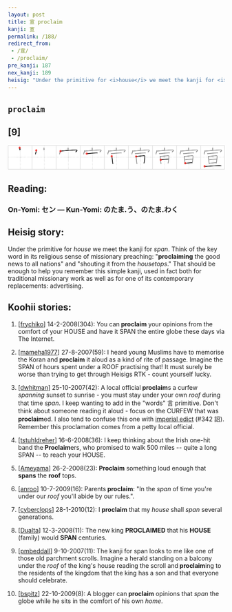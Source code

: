 ```yaml
---
layout: post
title: 宣 proclaim
kanji: 宣
permalink: /188/
redirect_from:
 - /宣/
 - /proclaim/
pre_kanji: 187
nex_kanji: 189
heisig: "Under the primitive for <i>house</i> we meet the kanji for <i>span</i>. Think of the key word in its religious sense of missionary preaching: &quot;<b>proclaiming</b> the good news to all nations&quot; and &quot;shouting it from the <i>housetops</i>.&quot; That should be enough to help you remember this simple kanji, used in fact both for traditional missionary work as well as for one of its contemporary replacements: advertising."
---
```


## `proclaim`

## [9]

<div class="stroke"><img src="../images/E5AEA3.png" /></div>

## Reading:

### On-Yomi: セン &mdash; Kun-Yomi: のたま.う、のたま.わく

## Heisig story:

Under the primitive for <i>house</i> we meet the kanji for <i>span</i>. Think of the key word in its religious sense of missionary preaching: &quot;<b>proclaiming</b> the good news to all nations&quot; and &quot;shouting it from the <i>housetops</i>.&quot; That should be enough to help you remember this simple kanji, used in fact both for traditional missionary work as well as for one of its contemporary replacements: advertising.

## Koohii stories:

1) [<a href="http://kanji.koohii.com/profile/frychiko">frychiko</a>] 14-2-2008(304): You can<strong> proclaim</strong> your opinions from the comfort of your HOUSE and have it SPAN the entire globe these days via The Internet.

2) [<a href="http://kanji.koohii.com/profile/mameha1977">mameha1977</a>] 27-8-2007(59): I heard young Muslims have to memorise the Koran and<strong> proclaim</strong> it aloud as a kind of rite of passage. Imagine the SPAN of hours spent under a ROOF practising that! It must surely be worse than trying to get through Heisigs RTK - count yourself lucky.

3) [<a href="http://kanji.koohii.com/profile/dwhitman">dwhitman</a>] 25-10-2007(42): A local official<strong> proclaim</strong>s a curfew <em>spanning</em> sunset to sunrise - you must stay under your own <em>roof</em> during that time <em>span</em>. I keep wanting to add in the &quot;words&quot; 言 primitive. Don&#039;t think about someone reading it aloud - focus on the CURFEW that was<strong> proclaim</strong>ed. I also tend to confuse this one with <a href="../342">imperial edict</a> (#342 詔). Remember this proclamation comes from a petty local official.

4) [<a href="http://kanji.koohii.com/profile/tstuhldreher">tstuhldreher</a>] 16-6-2008(36): I keep thinking about the Irish one-hit band the<strong> Proclaim</strong>ers, who promised to walk 500 miles -- quite a long SPAN -- to reach your HOUSE.

5) [<a href="http://kanji.koohii.com/profile/Ameyama">Ameyama</a>] 26-2-2008(23): <strong>Proclaim</strong> something loud enough that <strong>spans</strong> the <strong>roof</strong> tops.

6) [<a href="http://kanji.koohii.com/profile/anroo">anroo</a>] 10-7-2009(16): Parents<strong> proclaim</strong>: &quot;In the <em>span</em> of time you&#039;re under our <em>roof</em> you&#039;ll abide by our rules.&quot;.

7) [<a href="http://kanji.koohii.com/profile/cyberclops">cyberclops</a>] 28-1-2010(12): I<strong> proclaim</strong> that my <em>house</em> shall <em>span</em> several generations.

8) [<a href="http://kanji.koohii.com/profile/Dualta">Dualta</a>] 12-3-2008(11): The new king <strong>PROCLAIMED</strong> that his <strong>HOUSE</strong> (family) would <strong>SPAN</strong> centuries.

9) [<a href="http://kanji.koohii.com/profile/pmbeddall">pmbeddall</a>] 9-10-2007(11): The kanji for span looks to me like one of those old parchment scrolls. Imagine a herald standing on a balcony under the <em>roof</em> of the king&#039;s house reading the scroll and<strong> proclaim</strong>ing to the residents of the kingdom that the king has a son and that everyone should celebrate.

10) [<a href="http://kanji.koohii.com/profile/bspitz">bspitz</a>] 22-10-2009(8): A blogger can<strong> proclaim</strong> opinions that <em>span</em> the globe while he sits in the comfort of his own <em>home</em>.
